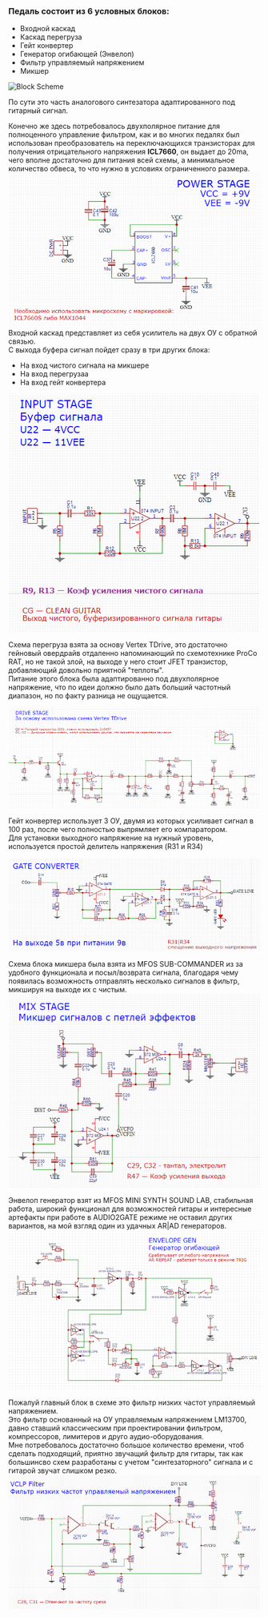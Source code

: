 ### Педаль состоит из 6 условных блоков:<br>

+ Входной каскад
+ Каскад перегруза
+ Гейт конвертер
+ Генератор огибающей (Энвелоп)
+ Фильтр управляемый напряжением
+ Микшер


![Block Scheme](https://github.com/EugeneCarlo/OVERLY-LOWERLY-Guitar-Pedal-/blob/main/Image/Blank%20diagram.jpeg)

По сути это часть аналогового синтезатора адаптированного под гитарный сигнал.<p>
Конечно же здесь потребовалось двухполярное питание для полноценного управление фильтром, как и во многих педалях был использован преобразователь на переключающихся транзисторах для получения отрицательного напряжения **ICL7660**, он выдает до 20ma, чего вполне достаточно для питания всей схемы, а минимальное количество обвеса, то что нужно в условиях ограниченного размера.<br>
![Power](../Schematic/Power.png)
<br>
Входной каскад представляет из себя усилитель на двух ОУ с обратной связью.<br>
С выхода буфера сигнал пойдет сразу в три других блока:<br>
+ На вход чистого сигнала на микшере<br>
+ На вход перегрузаа<br>
+ На вход гейт конвертера<br>

![Input stage](../Schematic/Input%20Stage.png)
<br>

Схема перегруза взята за основу Vertex TDrive, это достаточно гейновый овердрайв отдаленно напоминающий по схемотехнике ProCo RAT, но не такой злой, на выходе у него стоит JFET транзистор, добавляющий довольно приятной "теплоты".<br>
Питание этого блока была адаптированно под двухполярное напряжение, что по идеи должно было дать больший частотный диапазон, но по факту разница не ощущается.

![DRIVE STAGE](../Schematic/Drive%20Stage.png)

Гейт конвертер использует 3 ОУ, двумя из которых усиливает сигнал в 100 раз, после чего полностью выпрямляет его компаратором.<br>
Для установки выходного напряжение на нужный уровень, используется простой делитель напряжения (R31 и R34)<br>

![GATE STAGE](../Schematic/Gate%20Converter.png)<br>

Схема блока микшера была взята из MFOS SUB-COMMANDER из за удобного функционала и посыл/возврата сигнала, благодаря чему появилась возможность отправлять несколько сигналов в фильтр, микшируя на выходе их с чистым.<br>
![MIX STAGE](../Schematic/Mix%20Stage.png)<br>

Энвелоп генератор взят из MFOS MINI SYNTH SOUND LAB, стабильная работа, широкий функционал для возможностей гитары и интересные артефакты при работе в AUDIO2GATE режиме не оставил других вариантов, на мой взгляд один из удачных AR|AD генераторов.<br>
![ENVELOPE](../Schematic/Envelope%20Generator.png)<br>

Пожалуй главный блок в схеме это фильтр низких частот управляемый напряжением.<br>
Это фильтр основанный на ОУ управляемым напряжением LM13700, давно ставший классическим при проектировании фильтром, компрессоров, лимитеров и друго аудио-оборудования.<br>
Мне потребовалось достаточно большое количество времени, чтоб сделать подходящий, приятно звучащий фильтр для гитары, так как большинсво схем разработаны с учетом "синтезаторного" сигнала и с гитарой звучат слишком резко.
![VCVCF](../Schematic/VCLP.png)